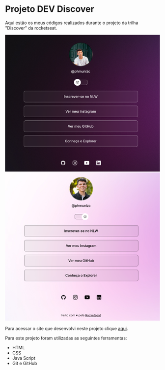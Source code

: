 # Projeto DEV Discover
Aqui estão os meus códigos realizados durante o projeto da trilha "Discover" da rocketseat.

<img src=".github/img-site.png">
<img src=".github/img-site-light.png">

Para acessar o site que desenvolvi neste projeto clique <a href="https://phmuniz.github.io/Projeto-DEV-Discover">aqui</a>.

Para este projeto foram utilizadas as seguintes ferramentas:
<ul>
    <li>HTML</li>
    <li>CSS</li>
    <li>Java Script</li>
    <li>Git e GitHub</li>
</ul>